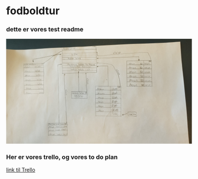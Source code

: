 # fodboldtur

### dette er vores test readme
![alt text](assets/img/Git.jpg)

### Her er vores trello, og vores to do plan
[link til Trello](https://www.youtube.com/watch?v=fcZXfoB2f70)
